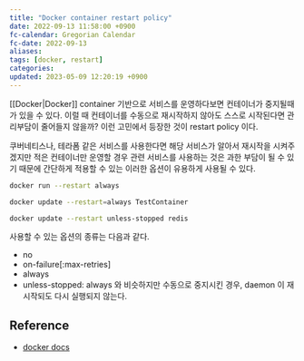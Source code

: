 ```yaml
---
title: "Docker container restart policy"
date: 2022-09-13 11:58:00 +0900
fc-calendar: Gregorian Calendar
fc-date: 2022-09-13
aliases: 
tags: [docker, restart]
categories: 
updated: 2023-05-09 12:20:19 +0900
---
```


[[Docker|Docker]] container 기반으로 서비스를 운영하다보면 컨테이너가 중지될때가 있을 수 있다. 이럴 때 컨테이너를 수동으로 재시작하지 않아도 스스로 시작된다면 관리부담이 줄어들지 않을까? 이런 고민에서 등장한 것이 restart policy 이다.

쿠버네티스나, 테라폼 같은 서비스를 사용한다면 해당 서비스가 알아서 재시작을 시켜주겠지만 적은 컨테이너만 운영할 경우 관련 서비스를 사용하는 것은 과한 부담이 될 수 있기 때문에 간단하게 적용할 수 있는 이러한 옵션이 유용하게 사용될 수 있다.

```bash
docker run --restart always
```

```bash
docker update --restart=always TestContainer
```

```bash
docker update --restart unless-stopped redis
```

사용할 수 있는 옵션의 종류는 다음과 같다.

- no
- on-failure[:max-retries]
- always
- unless-stopped: always 와 비슷하지만 수동으로 중지시킨 경우, daemon 이 재시작되도 다시 실행되지 않는다.

## Reference

- [docker docs](https://docs.docker.com/config/containers/start-containers-automatically/)
